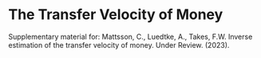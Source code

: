 # The Transfer Velocity of Money
Supplementary material for: Mattsson, C., Luedtke, A., Takes, F.W. Inverse estimation of the transfer velocity of money. Under Review. (2023). 
